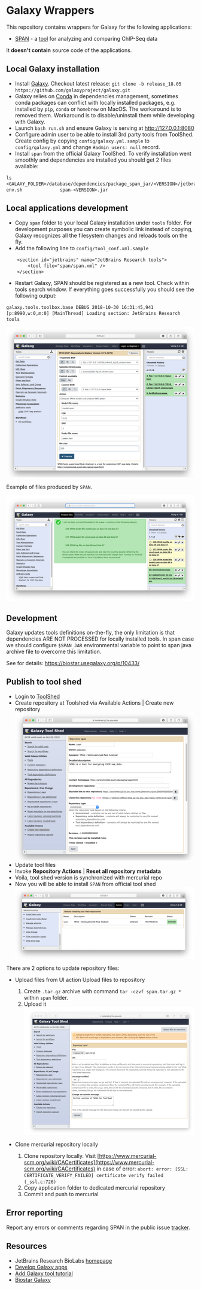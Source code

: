 Galaxy Wrappers
===============
This repository contains wrappers for Galaxy for the following applications:
* [SPAN](https://toolshed.g2.bx.psu.edu/view/jetbrains/span) - a [tool](https://research.jetbrains.org/groups/biolabs/tools/span-peak-analyzer) for analyzing and comparing ChIP-Seq data

It **doesn't contain** source code of the applications.

Local Galaxy installation
------------------
* Install [Galaxy](https://wiki.galaxyproject.org/Admin/GetGalaxy). Checkout latest release: `git clone -b release_18.05 https://github.com/galaxyproject/galaxy.git`
* Galaxy relies on [Conda](https://anaconda.org) in dependencies management, sometimes conda packages 
can conflict with locally installed packages, e.g. installed by `pip`, `conda` or `homebrew` on MacOS. The workaround is to removed them.
Workaround is to disable/uninstall them while developing with Galaxy. 
* Launch `bash run.sh` and ensure Galaxy is serving at http://127.0.0.1:8080
* Configure admin user to be able to install 3rd party tools from ToolShed. 
Create config by copying `config/galaxy.yml.sample` to `config/galaxy.yml` and change `#admin_users: null` record.
* Install `span` from the official Galaxy ToolShed.
To verify installation went smoothly and dependencies are installed you should get 2 files available:
```
ls <GALAXY_FOLDER>/database/dependencies/package_span_jar/<VERSION>/jetbrains/span/<HASH>
env.sh              span-<VERSION>.jar
```
Local applications development
------------------------------
* Copy `span` folder to your local Galaxy installation under `tools` folder. 
For development purposes you can create symbolic link instead of copying, 
Galaxy recognizes all the filesystem changes and reloads tools on the fly. 
* Add the following line to `config/tool_conf.xml.sample`
```
    <section id="jetbrains" name="JetBrains Research tools">
        <tool file="span/span.xml" />
    </section>
```
* Restart Galaxy, SPAN should be registered as a new tool. Check within tools search window.
If everything goes successfully you should see the following output:
```
galaxy.tools.toolbox.base DEBUG 2018-10-30 16:31:45,941 [p:8990,w:0,m:0] [MainThread] Loading section: JetBrains Research tools
```
![SPAN as a tool for Galaxy](span.png)

Example of files produced by `SPAN`.

![SPAN peak calling results in Galaxy](span_results.png)

Development
-----------
Galaxy updates tools definitions on-the-fly, the only limitation is that dependencies ARE NOT PROCESSED for locally installed tools.
In span case we should configure `$SPAN_JAR` environmental variable to point to span java archive file to overcome this limitation.

See for details: https://biostar.usegalaxy.org/p/10433/

Publish to tool shed
--------------------
* Login to [ToolShed](https://toolshed.g2.bx.psu.edu/repository/create_repository)
* Create repository at Toolshed via Available Actions | Create new repository
![Create span dedicated mercurial repo](span_toolshed.png)
* Update tool files
* Invoke **Repository Actions** | **Reset all repository metadata**
* Voila, tool shed version is synchronized with mercurial repo
* Now you will be able to install `SPAN` from official tool shed
![SPAN installed successfully](span_installed.png)



There are 2 options to update repository files:

* Upload files from UI action Upload files to repository
    1. Create `.tar.gz` archive with command `tar -czvf span.tar.gz *` within `span` folder.
    2. Upload it
![Upload files to mercurial repository](span_addfiles.png)    

* Clone mercurial repository locally
    1. Clone repository locally.
       Visit [https://www.mercurial-scm.org/wiki/CACertificates](https://www.mercurial-scm.org/wiki/CACertificates) 
       in case of error: `abort: error: [SSL: CERTIFICATE_VERIFY_FAILED] certificate verify failed (_ssl.c:726)` 
    2. Copy application folder to dedicated mercurial repository
    3. Commit and push to mercurial

Error reporting
---------------
Report any errors or comments regarding SPAN in the public issue [tracker](https://github.com/JetBrains-Research/span/issues).

Resources
---------
 * JetBrains Research BioLabs [homepage](http://research.jetbrains.org/groups/biolabs)
 * [Develop Galaxy apps](https://wiki.galaxyproject.org/Develop)
 * [Add Galaxy tool tutorial](https://wiki.galaxyproject.org/Admin/Tools/AddToolTutorial)
 * [Biostar Galaxy](https://biostar.usegalaxy.org)


